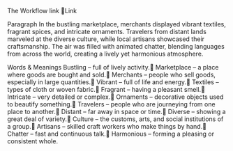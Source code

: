 The Workflow link 👏Link

Paragraph
In the bustling marketplace, merchants displayed vibrant textiles, fragrant spices, and intricate ornaments. Travelers from distant lands marveled at the diverse culture, while local artisans showcased their craftsmanship. The air was filled with animated chatter, blending languages from across the world, creating a lively yet harmonious atmosphere.

Words & Meanings
Bustling – full of lively activity.
Marketplace – a place where goods are bought and sold.
Merchants – people who sell goods, especially in large quantities.
Vibrant – full of life and energy.
Textiles – types of cloth or woven fabric.
Fragrant – having a pleasant smell.
Intricate – very detailed or complex.
Ornaments – decorative objects used to beautify something.
Travelers – people who are journeying from one place to another.
Distant – far away in space or time.
Diverse – showing a great deal of variety.
Culture – the customs, arts, and social institutions of a group.
Artisans – skilled craft workers who make things by hand.
Chatter – fast and continuous talk.
Harmonious – forming a pleasing or consistent whole.


